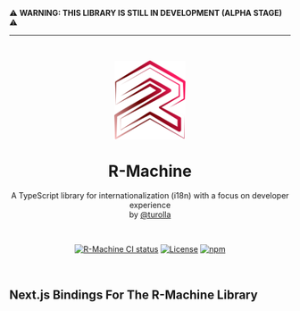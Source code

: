 ⚠️ **WARNING: THIS LIBRARY IS STILL IN DEVELOPMENT (ALPHA STAGE)** ⚠️

---

<br />  
<p align="center">
  <img src="r-machine.logo.svg" width="128px" align="center" alt="R-Machine logo" />
  <h1 align="center">R-Machine</h1>
  <p align="center">
    A TypeScript library for internationalization (i18n) with a focus on developer experience
    <br/>
    by <a href="https://codecarvings.com">@turolla</a>
  </p>
</p>
<br/>

<p align="center">
<a href="https://github.com/codecarvings/r-machine/actions/workflows/ci.yml?query=branch%3Amain"><img src="https://github.com/codecarvings/r-machine/actions/workflows/ci.yml/badge.svg?event=push&branch=main" alt="R-Machine CI status" /></a>
<a href="https://github.com/codecarvings/r-machine/blob/main/LICENSE" rel="nofollow"><img src="https://img.shields.io/github/license/codecarvings/r-machine" alt="License"></a>
<a href="https://www.npmjs.com/package/@r-machine/next" rel="nofollow"><img src="https://img.shields.io/npm/dw/@r-machine/next.svg" alt="npm"></a>
</p>
<br/>

## Next.js Bindings For The R-Machine Library
